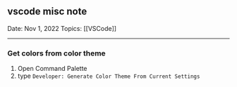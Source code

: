 ## vscode misc note

Date:  Nov 1, 2022
Topics: [[VSCode]]  

---

### Get colors from color theme

1. Open Command Palette
2. type `Developer: Generate Color Theme From Current Settings`
